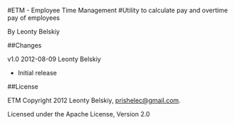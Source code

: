 #ETM - Employee Time Management 
#Utility to calculate pay and overtime pay of employees

By Leonty Belskiy

##Changes

v1.0 2012-08-09 Leonty Belskiy

* Initial release

##License

ETM
Copyright 2012 Leonty Belskiy, prishelec@gmail.com.

Licensed under the Apache License, Version 2.0

